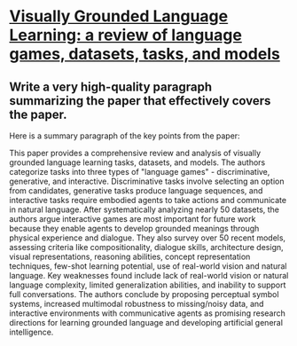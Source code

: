 # [Visually Grounded Language Learning: a review of language games,   datasets, tasks, and models](https://arxiv.org/abs/2312.02431)

## Write a very high-quality paragraph summarizing the paper that effectively covers the paper.

 Here is a summary paragraph of the key points from the paper:

This paper provides a comprehensive review and analysis of visually grounded language learning tasks, datasets, and models. The authors categorize tasks into three types of "language games" - discriminative, generative, and interactive. Discriminative tasks involve selecting an option from candidates, generative tasks produce language sequences, and interactive tasks require embodied agents to take actions and communicate in natural language. After systematically analyzing nearly 50 datasets, the authors argue interactive games are most important for future work because they enable agents to develop grounded meanings through physical experience and dialogue. They also survey over 50 recent models, assessing criteria like compositionality, dialogue skills, architecture design, visual representations, reasoning abilities, concept representation techniques, few-shot learning potential, use of real-world vision and natural language. Key weaknesses found include lack of real-world vision or natural language complexity, limited generalization abilities, and inability to support full conversations. The authors conclude by proposing perceptual symbol systems, increased multimodal robustness to missing/noisy data, and interactive environments with communicative agents as promising research directions for learning grounded language and developing artificial general intelligence.
